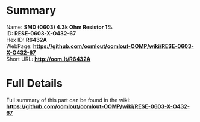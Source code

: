 
Summary
=================
  
Name: __SMD (0603) 4.3k Ohm Resistor 1%__    
ID: __RESE-0603-X-O432-67__   
Hex ID: __R6432A__   
WebPage: __https://github.com/oomlout/oomlout-OOMP/wiki/RESE-0603-X-O432-67__   
Short URL: __http://oom.lt/R6432A__   

Full Details
==========================
Full summary of this part can be found in the wiki:   
__https://github.com/oomlout/oomlout-OOMP/wiki/RESE-0603-X-O432-67__    

